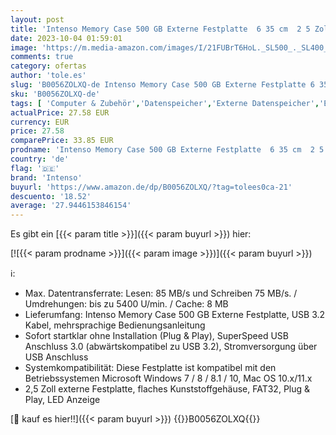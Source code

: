 ```yaml
---
layout: post
title: 'Intenso Memory Case 500 GB Externe Festplatte  6 35 cm  2 5 Zoll  5400 U/min  8 MB Cache  USB 3.2  schwarz'
date: 2023-10-04 01:59:01
image: 'https://m.media-amazon.com/images/I/21FUBrT6HoL._SL500_._SL400_.jpg'
comments: true
category: ofertas
author: 'tole.es'
slug: 'B0056ZOLXQ-de Intenso Memory Case 500 GB Externe Festplatte 6 35 cm 2 5...'
sku: 'B0056ZOLXQ-de'
tags: [ 'Computer & Zubehör','Datenspeicher','Externe Datenspeicher','Externe Festplatten','intenso','🇩🇪', ]
actualPrice: 27.58 EUR
currency: EUR
price: 27.58
comparePrice: 33.85 EUR
prodname: 'Intenso Memory Case 500 GB Externe Festplatte  6 35 cm  2 5 Zoll  5400 U/min  8 MB Cache  USB 3.2  schwarz'
country: 'de'
flag: '🇩🇪'
brand: 'Intenso'
buyurl: 'https://www.amazon.de/dp/B0056ZOLXQ/?tag=tolees0ca-21'
descuento: '18.52'
average: '27.9446153846154'
---
```


Es gibt ein [{{< param title >}}]({{< param buyurl >}}) hier:

[![{{< param prodname >}}]({{< param image >}})]({{< param buyurl >}})

ℹ️:

- Max. Datentransferrate: Lesen: 85 MB/s und Schreiben 75 MB/s. / Umdrehungen: bis zu 5400 U/min. / Cache: 8 MB
- Lieferumfang: Intenso Memory Case 500 GB Externe Festplatte, USB 3.2 Kabel, mehrsprachige Bedienungsanleitung
- Sofort startklar ohne Installation (Plug & Play), SuperSpeed USB Anschluss 3.0 (abwärtskompatibel zu USB 3.2), Stromversorgung über USB Anschluss
- Systemkompatibilität: Diese Festplatte ist kompatibel mit den Betriebssystemen Microsoft Windows 7 / 8 / 8.1 / 10, Mac OS 10.x/11.x
- 2,5 Zoll externe Festplatte, flaches Kunststoffgehäuse, FAT32, Plug & Play, LED Anzeige

[🛒 kauf es hier!!]({{< param buyurl >}})
{{<world>}}B0056ZOLXQ{{</world>}}
